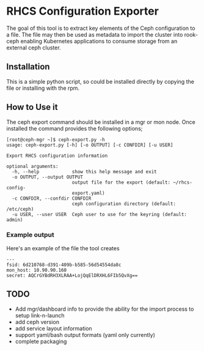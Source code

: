# RHCS Configuration Exporter

The goal of this tool is to extract key elements of the Ceph configuration to a file. The file may then be used as metadata to import the cluster into rook-ceph enabling Kubernetes applications to consume storage from an external ceph cluster.

## Installation
This is a simple python script, so could be installed directly by copying the file or installing with the rpm.

## How to Use it
The ceph export command should be installed in a mgr or mon node. Once installed the command provides the following options;
```
[root@ceph-mgr ~]$ ceph-export.py -h
usage: ceph-export.py [-h] [-o OUTPUT] [-c CONFDIR] [-u USER]

Export RHCS configuration information

optional arguments:
  -h, --help            show this help message and exit
  -o OUTPUT, --output OUTPUT
                        output file for the export (default: ~/rhcs-config-
                        export.yaml)
  -c CONFDIR, --confdir CONFDIR
                        ceph configuration directory (default: /etc/ceph)
  -u USER, --user USER  Ceph user to use for the keyring (default: admin)

```
### Example output
Here's an example of the file the tool creates
```
---
fsid: 6d210768-d391-409b-b585-56d54554da8c
mon_host: 10.90.90.160
secret: AQCrGYBdRH3XLRAA+LojQqElDRXHL6FIb5QvXg==
```
  
## TODO
* Add mgr/dashboard info to provide the ability for the import process to setup link-n-launch
* add ceph version
* add service layout information
* support yaml/bash output formats (yaml only currently)
* complete packaging
